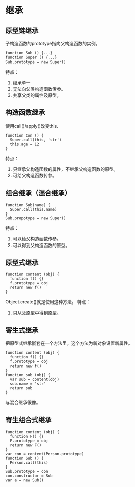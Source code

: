 # 继承
## 原型链继承
子构造函数的prototype指向父构造函数的实例。
```
function Sub () {...}
function Super () {...}
Sub.prototype = new Super()
```
特点：
1. 继承单一
2. 无法向父类构造函数传参。
3. 共享父类的属性及原型。

## 构造函数继承
使用call()/apply()改变this.
```
function Con () {
  Super.call(this, 'str')
  this.age = 12
}
```
特点：
1. 只继承父构造函数的属性，不继承父构造函数的原型。
2. 可给父构造函数传参。

## 组合继承（混合继承）

```
function Sub(name) {
  Super.call(this.name)
}
Sub.propotype = new Super()
```
特点：
1. 可以给父构造函数传参。
2. 可以得到父构造函数的原型。

## 原型式继承

```
function content (obj) {
  function f() {}
  f.prototype = obj
  return new f()
}
```
Object.create()就是使用这种方法。
特点：
1. 只从父原型中得到原型。

## 寄生式继承
把原型式继承嵌套在一个方法里。这个方法为新对象设置新属性。

```
function content (obj) {
  function f() {}
  f.prototype = obj
  return new f()
}
function sub (obj) {
  var sub = content(obj)
  sub.name = 'str'
  return sub
}
```
与混合继承很像。

## 寄生组合式继承

```
function content (obj) {
  function F() {}
  F.prototype = obj
  return new F()
}
var con = content(Person.prototype)
function Sub () {
  Person.call(this)
}
Sub.prototype = con
con.constructor = Sub
var a = new Sub()
```

